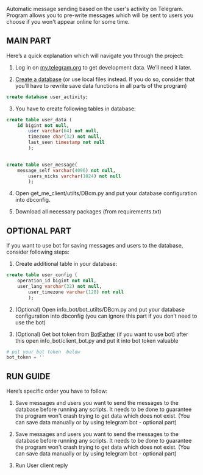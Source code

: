  
Automatic message sending based on the user's activity on Telegram. 
Program allows you to pre-write messages which will be sent to users you choose if you won't appear online for some time.

## MAIN PART ##

Here’s a quick explanation which will navigate you through the project:
 1. Log in on  [my.telegram.org](https://my.telegram.org/auth?to=apps) to get development data. We’ll need it later.
 
 2. [Create a database](https://dev.mysql.com/doc/refman/8.0/en/create-database.html) (or use local files instead. If you do so, consider that you’ll have to rewrite save data functions in all parts of the program)
 
 ```sql
 create database user_activity;
 ```
 
  3. You have to create following tables in database:

```sql
create table user_data (
	id bigint not null,
    	user varchar(64) not null,
    	timezone char(32) not null,
    	last_seen timestamp not null
    	);
    
```

```sql
create table user_message(
	message_self varchar(4096) not null,
    	users_nicks varchar(1024) not null
    	);
```
4. Open get_me_client/utilts/DBcm.py and put your database configuration into dbconfig.

5. Download all necessary packages (from requirements.txt)



## OPTIONAL PART ##

If you want to use bot for saving messages and users to the database, consider following steps:

1. Create additional table in your database:

```sql
create table user_config (
	operation_id bigint not null,
	user_lang varchar(32) not null,
    	user_timezone varchar(128) not null
    	);
```
2. (Optional) Open info_bot/bot_utilts/DBcm.py and put your database configuration into dbconfig (you can ignore this part if you don’t need to use the bot)

3. (Optional) Get bot token from [BotFather](https://stackoverflow.com/questions/48109170/where-can-i-find-the-telegram-bot-api-token) (if you want to use bot) after this open info_bot/client_bot.py and put it into bot token valuable

```python
# put your bot token  below
bot_token = ''
```


## RUN GUIDE ##

Here’s specific order you have to follow:

1. Save messages and users you want to send the messages to the database before running any scripts. It needs to be done to guarantee the program won't crash trying to get data which does not exist. (You can save data manually or by using telegram bot - optional part)

2. Save messages and users you want to send the messages to the database before running any scripts. It needs to be done to guarantee the program won't crash trying to get data which does not exist. (You can save data manually or by using telegram bot - optional part)

3. Run User client reply 
